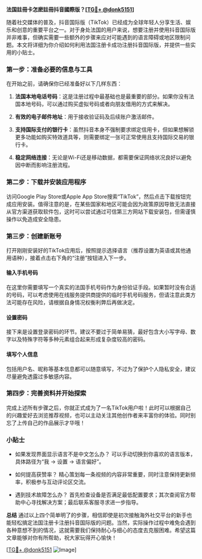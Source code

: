 **法国註冊卡怎麽註冊抖音國際版？[[TG💪+ @donk5151](https://t.me/s/donk5151)]**

随着社交媒体的普及，抖音国际版（TikTok）已经成为全球年轻人分享生活、娱乐和创意的重要平台之一。对于身处法国的用户来说，想要注册并使用抖音国际版并非难事，但确实需要一些额外的步骤来应对可能遇到的语言障碍或地区限制问题。本文将详细为你介绍如何利用法国注册卡成功注册抖音国际版，并提供一些实用的小贴士。

### 第一步：准备必要的信息与工具

在开始之前，请确保你已经准备好以下几样东西：

1. **法国本地电话号码**：这是注册过程中最基础也是最重要的部分。如果你没有法国本地号码，可以通过购买虚拟号码或者向朋友借用的方式来解决。
   
2. **有效的电子邮件地址**：用于接收验证码及后续账户激活邮件。

3. **支持国际支付的银行卡**：虽然抖音本身不强制要求绑定信用卡，但如果想解锁更多功能如购买特效道具等，则需要绑定一张可正常使用且支持国际交易的银行卡。

4. **稳定网络连接**：无论是Wi-Fi还是移动数据，都需要保证网络状况良好以避免因中断而影响注册流程。

### 第二步：下载并安装应用程序

访问Google Play Store或Apple App Store搜索“TikTok”，然后点击下载按钮完成应用安装。值得注意的是，在某些国家和地区可能会因为政策原因导致无法直接从官方渠道获取软件包，这时可以尝试通过可信第三方网站下载安装包，但需谨慎操作以免造成安全隐患。

### 第三步：创建新账号

打开刚刚安装好的TikTok应用后，按照提示选择语言（推荐设置为英语或其他通用语种），接着点击右下角的“注册”按钮进入下一步。

#### 输入手机号码
在这里你需要填写一个真实的法国手机号码作为身份验证手段。如果暂时没有合适的号码，可以考虑使用在线服务提供商提供的临时手机号码服务，但请注意此类方法可能存在风险，请根据自身情况权衡利弊后再做决定。

#### 设置密码
接下来是设置登录密码的环节。建议不要过于简单易猜，最好包含大小写字母、数字以及特殊字符等多种元素组合起来形成复杂度较高的密码。

#### 填写个人信息
包括用户名、昵称等基本信息都可以随意填写，不过为了保护个人隐私安全，建议尽量避免透露过多敏感内容。

### 第四步：完善资料并开始探索

完成上述所有步骤之后，你就正式成为了一名TikTok用户啦！此时可以根据自己的兴趣爱好去浏览推荐视频，也可以主动关注其他创作者来丰富你的体验。同时别忘了上传自己的作品展示才华哦！

### 小贴士

- 如果发现界面显示语言不是中文怎么办？
    可以手动切换到你喜欢的语言版本，具体路径为“我 -> 设置 -> 语言偏好”。

- 如何提高获赞率？
    精心策划每一条视频的内容非常重要，同时注意保持更新频率，积极参与互动评论区交流。

- 遇到技术故障怎么办？
    首先检查设备是否满足最低配置要求；其次查阅官方帮助中心寻找解决方案；最后联系客服寻求进一步指导。

**总结**
通过以上四个简单明了的步骤，相信即使是初次接触海外社交平台的新手也能轻松搞定法国注册卡注册抖音国际版的问题。当然，实际操作过程中难免会遇到各种意想不到的情况，这就需要我们保持耐心与细心的态度去克服困难。希望这篇文章能够对你有所帮助，祝大家玩得开心愉快！

[[TG💪+ @donk5151](https://t.me/s/donk5151) ![Image](https://i.postimg.cc/rwNCRYN7/Snipaste-2025-04-30-17-27-05.png)]